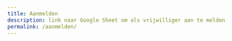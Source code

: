 ```yaml
---
title: Aanmelden
description: link naar Google Sheet om als vrijwilliger aan te melden
permalink: /aanmelden/
---
```

